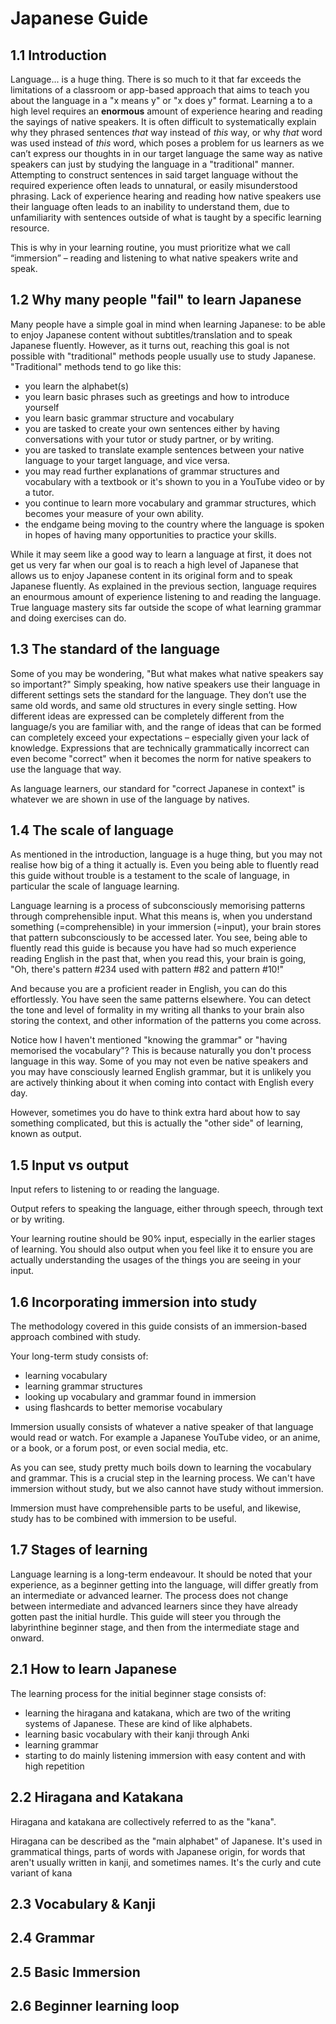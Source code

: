 # Japanese Guide

## 1.1 Introduction

Language... is a huge thing. There is so much to it that far exceeds the limitations of a classroom or app-based approach that aims to teach you about the language in a "x means y" or "x does y" format. Learning a  to a high level requires an **enormous** amount of experience hearing and reading the sayings of native speakers. 
It is often difficult to systematically explain why they phrased sentences *that* way instead of *this* way, or why *that* word was used instead of *this* word, which poses a problem for us learners as we can’t express our thoughts in in our target language the same way as native speakers can just by studying the language in a "traditional" manner. 
Attempting to construct sentences in said target language without the required experience often leads to unnatural, or easily misunderstood phrasing. Lack of experience hearing and reading how native speakers use their language often leads to an inability to understand them, due to unfamiliarity with sentences outside of what is taught by a specific learning resource.

This is why in your learning routine, you must prioritize what we call “immersion” – reading and listening to what native speakers write and speak.

## 1.2 Why many people "fail" to learn Japanese

Many people have a simple goal in mind when learning Japanese: to be able to enjoy Japanese content without subtitles/translation and to speak Japanese fluently. However, as it turns out, reaching this goal is not possible with "traditional" methods people usually use to study Japanese. 
"Traditional" methods tend to go like this:
- you learn the alphabet(s)
- you learn basic phrases such as greetings and how to introduce yourself
- you learn basic grammar structure and vocabulary
- you are tasked to create your own sentences either by having conversations with your tutor or study partner, or by writing.
- you are tasked to translate example sentences between your native language to your target language, and vice versa. 
- you may read further explanations of grammar structures and vocabulary with a textbook or it's shown to you in a YouTube video or by a tutor.
- you continue to learn more vocabulary and grammar structures, which becomes your measure of your own ability. 
- the endgame being moving to the country where the language is spoken in hopes of having many opportunities to practice your skills.

While it may seem like a good way to learn a language at first, it does not get us very far when our goal is to reach a high level of Japanese that allows us to enjoy Japanese content in its original form and to speak Japanese fluently. As explained in the previous section, language requires an enourmous amount of experience listening to and reading the language. True language mastery sits far outside the scope of what learning grammar and doing exercises can do.  

## 1.3 The standard of the language

Some of you may be wondering, "But what makes what native speakers say so important?" Simply speaking, how native speakers use their language in different settings sets the standard for the language. They don’t use the same old words, and same old structures in every single setting. How different ideas are expressed can be completely different from the language/s you are familiar with, and the range of ideas that can be formed can completely exceed your expectations – especially given your lack of knowledge. Expressions that are technically grammatically incorrect can even become "correct" when it becomes the norm for native speakers to use the language that way.

As language learners, our standard for "correct Japanese in context" is whatever we are shown in use of the language by natives.

## 1.4 The scale of language

As mentioned in the introduction, language is a huge thing, but you may not realise how big of a thing it actually is. Even you being able to fluently read this guide without trouble is a testament to the scale of language, in particular the scale of language learning.

Language learning is a process of subconsciously memorising patterns through comprehensible input. What this means is, when you understand something (=comprehensible) in your immersion (=input), your brain stores that pattern subconsciously to be accessed later. You see, being able to fluently read this guide is because you have had so much experience reading English in the past that, when you read this, your brain is going, "Oh, there's pattern #234 used with pattern #82 and pattern #10!" 

And because you are a proficient reader in English, you can do this effortlessly. You have seen the same patterns elsewhere. You can detect the tone and level of formality in my writing all thanks to your brain also storing the context, and other information of the patterns you come across.

Notice how I haven't mentioned "knowing the grammar" or "having memorised the vocabulary"? This is because naturally you don't process language in this way. Some of you may not even be native speakers and you may have consciously learned English grammar, but it is unlikely you are actively thinking about it when coming into contact with English every day.

However, sometimes you do have to think extra hard about how to say something complicated, but this is actually the "other side" of learning, known as output.

## 1.5 Input vs output

Input refers to listening to or reading the language.

Output refers to speaking the language, either through speech, through text or by writing.

Your learning routine should be 90% input, especially in the earlier stages of learning. You should also output when you feel like it to ensure you are actually understanding the usages of the things you are seeing in your input. 

## 1.6 Incorporating immersion into study

The methodology covered in this guide consists of an immersion-based approach combined with study.

Your long-term study consists of:

-    learning vocabulary
-    learning grammar structures
-    looking up vocabulary and grammar found in immersion
-    using flashcards to better memorise vocabulary

Immersion usually consists of whatever a native speaker of that language would read or watch. For example a Japanese YouTube video, or an anime, or a book, or a forum post, or even social media, etc.  

As you can see, study pretty much boils down to learning the vocabulary and grammar. This is a crucial step in the learning process. We can't have immersion without study, but we also cannot have study without immersion. 

Immersion must have comprehensible parts to be useful, and likewise, study has to be combined with immersion to be useful.

## 1.7 Stages of learning

Language learning is a long-term endeavour. It should be noted that your experience, as a beginner getting into the language, will differ greatly from an intermediate or advanced learner. The process does not change between intermediate and advanced learners since they have already gotten past the initial hurdle. This guide will steer you through the labyrinthine beginner stage, and then from the intermediate stage and onward.

## 2.1 How to learn Japanese

The learning process for the initial beginner stage consists of:

- learning the hiragana and katakana, which are two of the writing systems of Japanese. These are kind of like alphabets. 
- learning basic vocabulary with their kanji through Anki
- learning grammar
- starting to do mainly listening immersion with easy content and with high repetition

## 2.2 Hiragana and Katakana 

Hiragana and katakana are collectively referred to as the "kana".

Hiragana can be described as the "main alphabet" of Japanese. It's used in grammatical things, parts of words with Japanese origin, for words that aren't usually written in kanji, and sometimes names. It's the curly and cute variant of kana
## 2.3 Vocabulary & Kanji
## 2.4 Grammar
## 2.5 Basic Immersion
## 2.6 Beginner learning loop
## 

